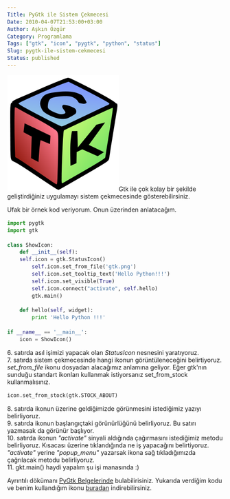 ```yaml
---
Title: PyGtk ile Sistem Çekmecesi
Date: 2010-04-07T21:53:00+03:00
Author: Aşkın Özgür
Category: Programlama
Tags: ["gtk", "icon", "pygtk", "python", "status"]
Slug: pygtk-ile-sistem-cekmecesi
Status: published
---
```


![Gtk](/uploads/2010/04/gtk.png "Gtk")Gtk ile çok kolay bir şekilde geliştirdiğiniz uygulamayı sistem çekmecesinde gösterebilirsiniz.

Ufak bir örnek kod veriyorum. Onun üzerinden anlatacağım.

```python
import pygtk
import gtk

class ShowIcon:
    def __init__(self):
    self.icon = gtk.StatusIcon()
        self.icon.set_from_file('gtk.png')
        self.icon.set_tooltip_text('Hello Python!!!')
        self.icon.set_visible(True)
        self.icon.connect("activate", self.hello)
        gtk.main()

    def hello(self, widget):
        print 'Hello Python !!!'

if __name__ == '__main__':
    icon = ShowIcon()
```

6\. satırda asıl işimizi yapacak olan *StatusIcon* nesnesini yaratıyoruz.  
7. satırda sistem çekmecesinde hangi ikonun görüntüleneceğini belirtiyoruz. *set\_from\_file* ikonu dosyadan alacağımız anlamına geliyor. Eğer gtk'nın sunduğu standart ikonları kullanmak istiyorsanız set\_from\_stock kullanmalısınız.

```python
icon.set_from_stock(gtk.STOCK_ABOUT)
```

8\. satırda ikonun üzerine geldiğimizde görünmesini istediğimiz yazıyı belirliyoruz.  
9. satırda ikonun başlangıçtaki görünürlüğünü belirliyoruz. Bu satırı yazmasak da görünür başlıyor.  
10. satırda ikonun *"activate"* sinyali aldığında çağırmasını istediğimiz metodu belirliyoruz. Kısacası üzerine tıklandığında ne iş yapacağını belirtiyoruz. *"activate"* yerine *"popup\_menu"* yazarsak ikona sağ tıkladığımızda çağrılacak metodu belirliyoruz.  
11. gkt.main() haydi yapalım şu işi manasında :)

Ayrıntılı dökümanı [PyGtk Belgelerinde](http://www.pygtk.org/docs/pygtk/class-gtkstatusicon.html) bulabilirisiniz. Yukarıda verdiğim kodu ve benim kullandığım ikonu [buradan](/uploads/2010/04/python-system-tray.zip) indirebilirsiniz.
